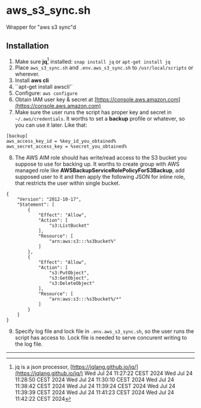 # aws_s3_sync.sh

Wrapper for "aws s3 sync"d

## Installation

1. Make sure **jq**[^1] installed: `snap install jq` or `apt-get install jq`
2. Place `aws_s3_sync.sh` and `.env.aws_s3_sync.sh` to `/usr/local/scripts` or wherever.
3. Install **aws cli**
4. ``apt-get install awscli'`
5. Configure: `aws configure`
6. Obtain IAM user key & secret at [https://console.aws.amazon.com](https://console.aws.amazon.com)
7. Make sure the user runs the script has proper key and secret in `~/.aws/credentials`. It worths to set a **backup** profile or whatever, so you can use it later. Like that:

```
[backup]
aws_access_key_id = %key_id_you_obtained%
aws_secret_access_key = %secret_you_obtained%
```

8.  The AWS AIM role should has write/read access to the S3 bucket you suppose to use for backing up. It worths to create group with AWS managed role like **AWSBackupServiceRolePolicyForS3Backup**, add supposed user to it and then apply the following JSON for inline role, that restricts the user within single bucket.

```
{
	"Version": "2012-10-17",
	"Statement": [
		{
			"Effect": "Allow",
			"Action": [
				"s3:ListBucket"
			],
			"Resource": [
				"arn:aws:s3:::%s3bucket%"
			]
		},
		{
			"Effect": "Allow",
			"Action": [
				"s3:PutObject",
				"s3:GetObject",
				"s3:DeleteObject"
			],
			"Resource": [
				"arn:aws:s3:::%s3bucket%/*"
			]
		}
	]
}
```

9. Specify log file and lock file in `.env.aws_s3_sync.sh`, so the user runs the script has access to. Lock file is needed to serve concurent writing to the log file.

---

[^1]: jq is a json processor, [https://jqlang.github.io/jq/](https://jqlang.github.io/jq/)
Wed Jul 24 11:27:22 CEST 2024
Wed Jul 24 11:28:50 CEST 2024
Wed Jul 24 11:30:10 CEST 2024
Wed Jul 24 11:38:42 CEST 2024
Wed Jul 24 11:39:24 CEST 2024
Wed Jul 24 11:39:39 CEST 2024
Wed Jul 24 11:41:23 CEST 2024
Wed Jul 24 11:42:22 CEST 2024
